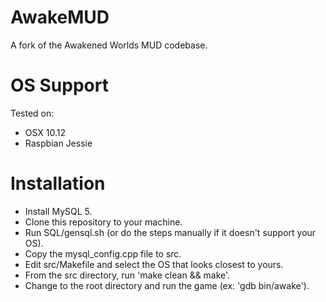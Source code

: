 # AwakeMUD
A fork of the Awakened Worlds MUD codebase.

# OS Support
Tested on:
- OSX 10.12
- Raspbian Jessie

# Installation
- Install MySQL 5.
- Clone this repository to your machine.
- Run SQL/gensql.sh (or do the steps manually if it doesn't support your OS).
- Copy the mysql_config.cpp file to src.
- Edit src/Makefile and select the OS that looks closest to yours.
- From the src directory, run 'make clean && make'.
- Change to the root directory and run the game (ex: 'gdb bin/awake').
